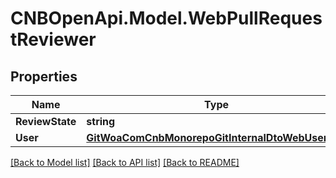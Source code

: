 # CNBOpenApi.Model.WebPullRequestReviewer

## Properties

Name | Type | Description | Notes
------------ | ------------- | ------------- | -------------
**ReviewState** | **string** |  | [optional] 
**User** | [**GitWoaComCnbMonorepoGitInternalDtoWebUserInfo**](GitWoaComCnbMonorepoGitInternalDtoWebUserInfo.md) |  | [optional] 

[[Back to Model list]](../../README.md#documentation-for-models) [[Back to API list]](../../README.md#documentation-for-api-endpoints) [[Back to README]](../../README.md)

